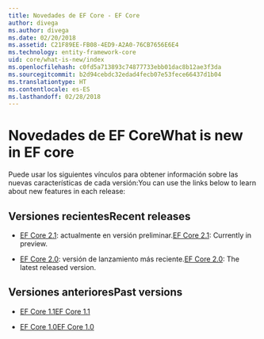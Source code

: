 ```yaml
---
title: Novedades de EF Core - EF Core
author: divega
ms.author: divega
ms.date: 02/20/2018
ms.assetid: C21F89EE-FB08-4ED9-A2A0-76CB7656E6E4
ms.technology: entity-framework-core
uid: core/what-is-new/index
ms.openlocfilehash: c0fd5a713893c74877733ebb01dac8b12ae3f3da
ms.sourcegitcommit: b2d94cebdc32edad4fecb07e53fece66437d1b04
ms.translationtype: HT
ms.contentlocale: es-ES
ms.lasthandoff: 02/28/2018
---
```

# <a name="what-is-new-in-ef-core"></a><span data-ttu-id="7cd0e-102">Novedades de EF Core</span><span class="sxs-lookup"><span data-stu-id="7cd0e-102">What is new in EF core</span></span>

<span data-ttu-id="7cd0e-103">Puede usar los siguientes vínculos para obtener información sobre las nuevas características de cada versión:</span><span class="sxs-lookup"><span data-stu-id="7cd0e-103">You can use the links below to learn about new features in each release:</span></span>

## <a name="recent-releases"></a><span data-ttu-id="7cd0e-104">Versiones recientes</span><span class="sxs-lookup"><span data-stu-id="7cd0e-104">Recent releases</span></span>

- <span data-ttu-id="7cd0e-105">[EF Core 2.1](xref:core/what-is-new/ef-core-2.1): actualmente en versión preliminar.</span><span class="sxs-lookup"><span data-stu-id="7cd0e-105">[EF Core 2.1](xref:core/what-is-new/ef-core-2.1): Currently in preview.</span></span>

- <span data-ttu-id="7cd0e-106">[EF Core 2.0](xref:core/what-is-new/ef-core-2.0): versión de lanzamiento más reciente.</span><span class="sxs-lookup"><span data-stu-id="7cd0e-106">[EF Core 2.0](xref:core/what-is-new/ef-core-2.0): The latest released version.</span></span>

## <a name="past-versions"></a><span data-ttu-id="7cd0e-107">Versiones anteriores</span><span class="sxs-lookup"><span data-stu-id="7cd0e-107">Past versions</span></span>

- [<span data-ttu-id="7cd0e-108">EF Core 1.1</span><span class="sxs-lookup"><span data-stu-id="7cd0e-108">EF Core 1.1</span></span>](xref:core/what-is-new/ef-core-1.1)

- [<span data-ttu-id="7cd0e-109">EF Core 1.0</span><span class="sxs-lookup"><span data-stu-id="7cd0e-109">EF Core 1.0</span></span>](xref:core/what-is-new/ef-core-1.0)

